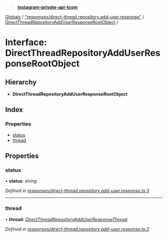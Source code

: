 > **[instagram-private-api-tcom](../README.md)**

[Globals](../README.md) / ["responses/direct-thread.repository.add-user.response"](../modules/_responses_direct_thread_repository_add_user_response_.md) / [DirectThreadRepositoryAddUserResponseRootObject](_responses_direct_thread_repository_add_user_response_.directthreadrepositoryadduserresponserootobject.md) /

# Interface: DirectThreadRepositoryAddUserResponseRootObject

## Hierarchy

* **DirectThreadRepositoryAddUserResponseRootObject**

## Index

### Properties

* [status](_responses_direct_thread_repository_add_user_response_.directthreadrepositoryadduserresponserootobject.md#status)
* [thread](_responses_direct_thread_repository_add_user_response_.directthreadrepositoryadduserresponserootobject.md#thread)

## Properties

###  status

• **status**: *string*

*Defined in [responses/direct-thread.repository.add-user.response.ts:3](https://github.com/cuonglnhust/instagram-private-api-tcom/blob/3e16058/src/responses/direct-thread.repository.add-user.response.ts#L3)*

___

###  thread

• **thread**: *[DirectThreadRepositoryAddUserResponseThread](_responses_direct_thread_repository_add_user_response_.directthreadrepositoryadduserresponsethread.md)*

*Defined in [responses/direct-thread.repository.add-user.response.ts:2](https://github.com/cuonglnhust/instagram-private-api-tcom/blob/3e16058/src/responses/direct-thread.repository.add-user.response.ts#L2)*